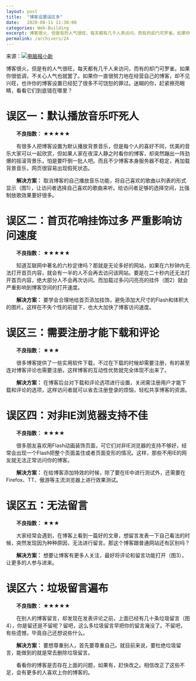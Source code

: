 ```yaml
---
layout: post
title:  "博客设置误区多"
date:   2020-08-11 11:30:00
categories: Web-Building
excerpt: 博客很火，但是有的人气很旺，每天都有几千人来访问，而有的却门可罗雀。如果你很低调，不关心人气也就罢了。如果你一直很努力地在经营自己的博客，却不见兴旺，也许你的博客设置已经犯了很多不可饶恕的罪过。迷糊的你，赶紧擦亮眼睛，看看它们到底错在哪里？
permalink: /archivers/24
---
```


来源：[![电脑报小新](https://img.shields.io/badge/电脑报-小新-brightgreen)](https://navi.cnki.net/knavi/NPaperDetail?pcode=CCND&bzpym=DINA)

博客很火，但是有的人气很旺，每天都有几千人来访问，而有的却门可罗雀。如果你很低调，不关心人气也就罢了。如果你一直很努力地在经营自己的博客，却不见兴旺，也许你的博客设置已经犯了很多不可饶恕的罪过。迷糊的你，赶紧擦亮眼睛，看看它们到底错在哪里？

# 误区一：默认播放音乐吓死人

　　**不良指数：** ★★★★★

　　有很多人把博客设置为默认播放背景音乐，但是每个人的喜好不同，优美的音乐大家可以一起欣赏，但如果人家在夜深人静之时看你的博客，却突然蹦出一阵劲爆的摇滚背景乐，怕是要吓倒一批人吧。而且不少博客本身服务器不稳定，再加载背景音乐，网页很容易出现假死状态。

　　**解决方案：** 取消博客的自己播放音乐功能，将自己喜欢的歌曲以列表的形式显示（图1），让访问者选择自己喜欢的歌曲来听。给访问者足够的选择空间，比强制放歌效果要好很多。


# 误区二：首页花哨挂饰过多 严重影响访问速度

　　**不良指数：** ★★★★★

　　知道互联网中著名的六秒定律吗？那就是无论多好的网站，如果在六秒钟内无法打开首页内容，就会有一半的人不会再去访问该网站。要是在二十秒内还无法打开首页内容，绝大部分人不会再次访问。而加载过多闪闪亮亮的挂件（图2）就会严重影响到博客空间的打开速度。

　　**解决方案：** 要学会合理地给首页添加挂饰，避免添加大尺寸的Flash和体积大的图片。这样在不失个性的前提下，也大大加快了博客访问速度。

# 误区三：需要注册才能下载和评论

　　**不良指数：** ★★★

　　很多博客提供了一些实用软件下载，不过在下载的时候却需要注册，有的甚至连对博客评论也需要注册。这样博客的互动性优势就完全体现不出来了。

　　**解决方案：** 在博客后台对下载和评论选项进行设置，关闭需注册用户才能下载和评论的选项，这样访问者就可以省去注册登录的烦恼，轻松共享博客的资源。

# 误区四：对非IE浏览器支持不佳

　　**不良指数：** ★★★★

　　很多朋友喜欢用Flash动画装饰页面，可它们对非IE浏览器的支持不够好，经常会出现一个Flash把整个页面盖住或者页面变形的情况。这样，那些不用IE的网友就无法正常访问你的博客。

　　**解决方案：** 在给博客添加特效的时候，除了要在IE中进行测试外，还需要在Firefox、TT、傲游等主流浏览器上进行效果测试。

# 误区五：无法留言

　　**不良指数：** ★★★

　　大家经常会遇到，在博客上看到一篇好的文章，想留言发表一下自己看法的时候，突然发现因为种种原因，无法进行留言。那这个博客跟普通网站还有区别吗？

　　**解决方案：** 想要让博客有更多人关注，最好将评论和留言功能打开（图3），让更多的人参与进来。


# 误区六：垃圾留言遍布

　　**不良指数：** ★★★★★

　　在别人的博客留言，却发现在发表评论之前，上面已经有几十条垃圾留言（图4），你是留还是不留呢？留吧，这么多垃圾留言早把你的留言淹没了。不留吧，有些遗憾，毕竟自己还想说些什么。


　　**解决方案：** 要想尊重别人，首先要尊重自己。就目前来说，要杜绝垃圾留言，能做到的就是常去删除垃圾留言。

　　看看你的博客是否存在上面的问题，如果有，赶快改之。相信改正了这些不足，会有更多的人喜欢上你的博客的。